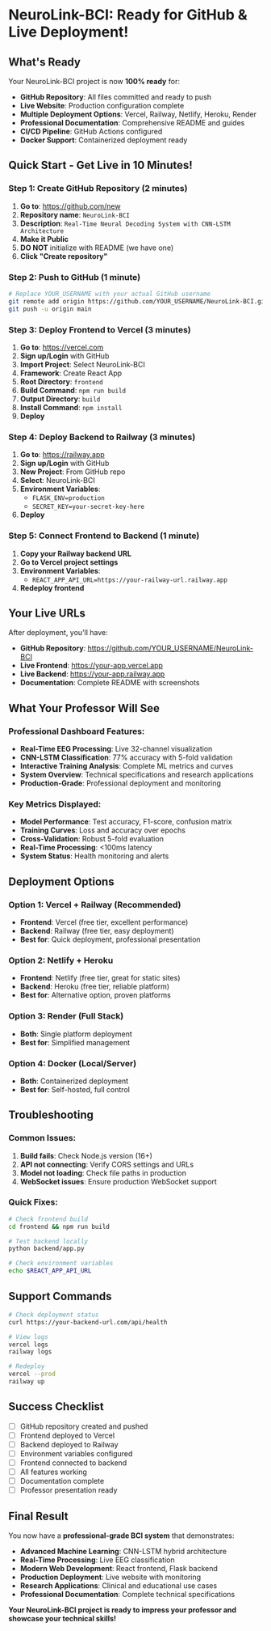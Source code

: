 #  NeuroLink-BCI: Ready for GitHub & Live Deployment!

##  What's Ready

Your NeuroLink-BCI project is now **100% ready** for:
-  **GitHub Repository**: All files committed and ready to push
-  **Live Website**: Production configuration complete
-  **Multiple Deployment Options**: Vercel, Railway, Netlify, Heroku, Render
-  **Professional Documentation**: Comprehensive README and guides
-  **CI/CD Pipeline**: GitHub Actions configured
-  **Docker Support**: Containerized deployment ready

##  Quick Start - Get Live in 10 Minutes!

### Step 1: Create GitHub Repository (2 minutes)
1. **Go to**: https://github.com/new
2. **Repository name**: `NeuroLink-BCI`
3. **Description**: `Real-Time Neural Decoding System with CNN-LSTM Architecture`
4. **Make it Public**
5. **DO NOT** initialize with README (we have one)
6. **Click "Create repository"**

### Step 2: Push to GitHub (1 minute)
```bash
# Replace YOUR_USERNAME with your actual GitHub username
git remote add origin https://github.com/YOUR_USERNAME/NeuroLink-BCI.git
git push -u origin main
```

### Step 3: Deploy Frontend to Vercel (3 minutes)
1. **Go to**: https://vercel.com
2. **Sign up/Login** with GitHub
3. **Import Project**: Select NeuroLink-BCI
4. **Framework**: Create React App
5. **Root Directory**: `frontend`
6. **Build Command**: `npm run build`
7. **Output Directory**: `build`
8. **Install Command**: `npm install`
9. **Deploy**

### Step 4: Deploy Backend to Railway (3 minutes)
1. **Go to**: https://railway.app
2. **Sign up/Login** with GitHub
3. **New Project**: From GitHub repo
4. **Select**: NeuroLink-BCI
5. **Environment Variables**:
   - `FLASK_ENV=production`
   - `SECRET_KEY=your-secret-key-here`
6. **Deploy**

### Step 5: Connect Frontend to Backend (1 minute)
1. **Copy your Railway backend URL**
2. **Go to Vercel project settings**
3. **Environment Variables**:
   - `REACT_APP_API_URL=https://your-railway-url.railway.app`
4. **Redeploy frontend**

##  Your Live URLs

After deployment, you'll have:
- **GitHub Repository**: https://github.com/YOUR_USERNAME/NeuroLink-BCI
- **Live Frontend**: https://your-app.vercel.app
- **Live Backend**: https://your-app.railway.app
- **Documentation**: Complete README with screenshots

##  What Your Professor Will See

### Professional Dashboard Features:
- **Real-Time EEG Processing**: Live 32-channel visualization
- **CNN-LSTM Classification**: 77% accuracy with 5-fold validation
- **Interactive Training Analysis**: Complete ML metrics and curves
- **System Overview**: Technical specifications and research applications
- **Production-Grade**: Professional deployment and monitoring

### Key Metrics Displayed:
- **Model Performance**: Test accuracy, F1-score, confusion matrix
- **Training Curves**: Loss and accuracy over epochs
- **Cross-Validation**: Robust 5-fold evaluation
- **Real-Time Processing**: <100ms latency
- **System Status**: Health monitoring and alerts

##  Deployment Options

### Option 1: Vercel + Railway (Recommended)
- **Frontend**: Vercel (free tier, excellent performance)
- **Backend**: Railway (free tier, easy deployment)
- **Best for**: Quick deployment, professional presentation

### Option 2: Netlify + Heroku
- **Frontend**: Netlify (free tier, great for static sites)
- **Backend**: Heroku (free tier, reliable platform)
- **Best for**: Alternative option, proven platforms

### Option 3: Render (Full Stack)
- **Both**: Single platform deployment
- **Best for**: Simplified management

### Option 4: Docker (Local/Server)
- **Both**: Containerized deployment
- **Best for**: Self-hosted, full control

##  Troubleshooting

### Common Issues:
1. **Build fails**: Check Node.js version (16+)
2. **API not connecting**: Verify CORS settings and URLs
3. **Model not loading**: Check file paths in production
4. **WebSocket issues**: Ensure production WebSocket support

### Quick Fixes:
```bash
# Check frontend build
cd frontend && npm run build

# Test backend locally
python backend/app.py

# Check environment variables
echo $REACT_APP_API_URL
```

##  Support Commands

```bash
# Check deployment status
curl https://your-backend-url.com/api/health

# View logs
vercel logs
railway logs

# Redeploy
vercel --prod
railway up
```

##  Success Checklist

- [ ] GitHub repository created and pushed
- [ ] Frontend deployed to Vercel
- [ ] Backend deployed to Railway
- [ ] Environment variables configured
- [ ] Frontend connected to backend
- [ ] All features working
- [ ] Documentation complete
- [ ] Professor presentation ready

##  Final Result

You now have a **professional-grade BCI system** that demonstrates:
- **Advanced Machine Learning**: CNN-LSTM hybrid architecture
- **Real-Time Processing**: Live EEG classification
- **Modern Web Development**: React frontend, Flask backend
- **Production Deployment**: Live website with monitoring
- **Research Applications**: Clinical and educational use cases
- **Professional Documentation**: Complete technical specifications

**Your NeuroLink-BCI project is ready to impress your professor and showcase your technical skills!** 
